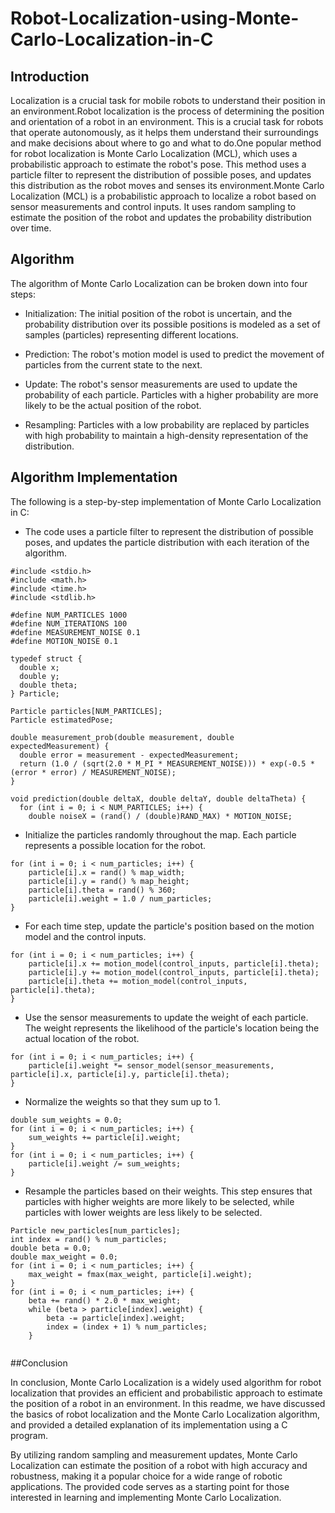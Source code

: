# Robot-Localization-using-Monte-Carlo-Localization-in-C

## Introduction

Localization is a crucial task for mobile robots to understand their position in an environment.Robot localization is the process of determining the position and orientation of a robot in an environment. This is a crucial task for robots that operate autonomously, as it helps them understand their surroundings and make decisions about where to go and what to do.One popular method for robot localization is Monte Carlo Localization (MCL), which uses a probabilistic approach to estimate the robot's pose. This method uses a particle filter to represent the distribution of possible poses, and updates this distribution as the robot moves and senses its environment.Monte Carlo Localization (MCL) is a probabilistic approach to localize a robot based on sensor measurements and control inputs. It uses random sampling to estimate the position of the robot and updates the probability distribution over time.

## Algorithm

The algorithm of Monte Carlo Localization can be broken down into four steps:

* Initialization: The initial position of the robot is uncertain, and the probability distribution over its possible positions is modeled as a set of samples (particles) representing different locations.

* Prediction: The robot's motion model is used to predict the movement of particles from the current state to the next.

* Update: The robot's sensor measurements are used to update the probability of each particle. Particles with a higher probability are more likely to be the actual position of the robot.

* Resampling: Particles with a low probability are replaced by particles with high probability to maintain a high-density representation of the distribution.

## Algorithm Implementation

The following is a step-by-step implementation of Monte Carlo Localization in C:

* The code uses a particle filter to represent the distribution of possible poses, and updates the particle distribution with each iteration of the algorithm.

```
#include <stdio.h>
#include <math.h>
#include <time.h>
#include <stdlib.h>

#define NUM_PARTICLES 1000
#define NUM_ITERATIONS 100
#define MEASUREMENT_NOISE 0.1
#define MOTION_NOISE 0.1

typedef struct {
  double x;
  double y;
  double theta;
} Particle;

Particle particles[NUM_PARTICLES];
Particle estimatedPose;

double measurement_prob(double measurement, double expectedMeasurement) {
  double error = measurement - expectedMeasurement;
  return (1.0 / (sqrt(2.0 * M_PI * MEASUREMENT_NOISE))) * exp(-0.5 * (error * error) / MEASUREMENT_NOISE);
}

void prediction(double deltaX, double deltaY, double deltaTheta) {
  for (int i = 0; i < NUM_PARTICLES; i++) {
    double noiseX = (rand() / (double)RAND_MAX) * MOTION_NOISE;

```

* Initialize the particles randomly throughout the map. Each particle represents a possible location for the robot.
```
for (int i = 0; i < num_particles; i++) {
    particle[i].x = rand() % map_width;
    particle[i].y = rand() % map_height;
    particle[i].theta = rand() % 360;
    particle[i].weight = 1.0 / num_particles;
}
```
* For each time step, update the particle's position based on the motion model and the control inputs.
```
for (int i = 0; i < num_particles; i++) {
    particle[i].x += motion_model(control_inputs, particle[i].theta);
    particle[i].y += motion_model(control_inputs, particle[i].theta);
    particle[i].theta += motion_model(control_inputs, particle[i].theta);
}
```

* Use the sensor measurements to update the weight of each particle. The weight represents the likelihood of the particle's location being the actual location of the robot.
```
for (int i = 0; i < num_particles; i++) {
    particle[i].weight *= sensor_model(sensor_measurements, particle[i].x, particle[i].y, particle[i].theta);
}
```
* Normalize the weights so that they sum up to 1.
```
double sum_weights = 0.0;
for (int i = 0; i < num_particles; i++) {
    sum_weights += particle[i].weight;
}
for (int i = 0; i < num_particles; i++) {
    particle[i].weight /= sum_weights;
}
```

* Resample the particles based on their weights. This step ensures that particles with higher weights are more likely to be selected, while particles with lower weights are less likely to be selected.
```
Particle new_particles[num_particles];
int index = rand() % num_particles;
double beta = 0.0;
double max_weight = 0.0;
for (int i = 0; i < num_particles; i++) {
    max_weight = fmax(max_weight, particle[i].weight);
}
for (int i = 0; i < num_particles; i++) {
    beta += rand() * 2.0 * max_weight;
    while (beta > particle[index].weight) {
        beta -= particle[index].weight;
        index = (index + 1) % num_particles;
    }
   
```

##Conclusion

In conclusion, Monte Carlo Localization is a widely used algorithm for robot localization that provides an efficient and probabilistic approach to estimate the position of a robot in an environment. In this readme, we have discussed the basics of robot localization and the Monte Carlo Localization algorithm, and provided a detailed explanation of its implementation using a C program.

By utilizing random sampling and measurement updates, Monte Carlo Localization can estimate the position of a robot with high accuracy and robustness, making it a popular choice for a wide range of robotic applications. The provided code serves as a starting point for those interested in learning and implementing Monte Carlo Localization.
